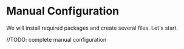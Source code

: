 # Manual Configuration

We will install required packages and create several files. Let's start.

//TODO: complete manual configuration